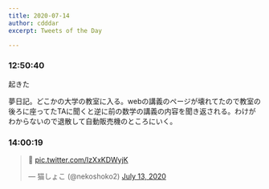 ```yaml
---
title: 2020-07-14
author: cdddar
excerpt: Tweets of the Day

---
```


### 12:50:40

起きた

夢日記。どこかの大学の教室に入る。webの講義のページが壊れてたので教室の後ろに座ってたTAに聞くと逆に前の数学の講義の内容を聞き返される。わけがわからないので退散して自動販売機のところにいく。

### 14:00:19

<blockquote class="twitter-tweet"><p lang="und" dir="ltr">🦈 <a href="https://t.co/IzXxKDWyjK">pic.twitter.com/IzXxKDWyjK</a></p>&mdash; 猫しょこ (@nekoshoko2) <a href="https://twitter.com/nekoshoko2/status/1282603748464848896?ref_src=twsrc%5Etfw">July 13, 2020</a></blockquote> <script async src="https://platform.twitter.com/widgets.js" charset="utf-8"></script> 


